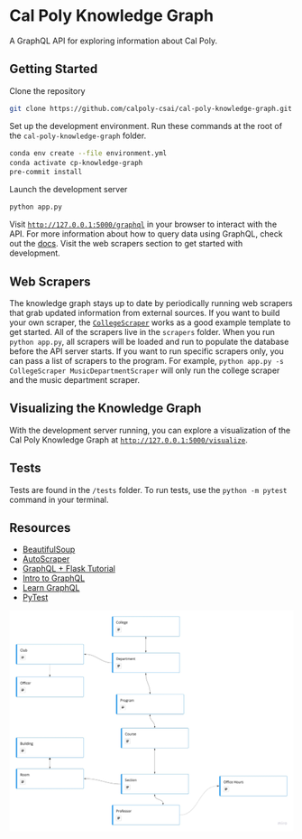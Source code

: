 # Cal Poly Knowledge Graph

A GraphQL API for exploring information about Cal Poly.

## Getting Started

Clone the repository

```bash
git clone https://github.com/calpoly-csai/cal-poly-knowledge-graph.git
```

Set up the development environment. Run these commands at the root of the `cal-poly-knowledge-graph` folder.

```bash
conda env create --file environment.yml
conda activate cp-knowledge-graph
pre-commit install
```

Launch the development server

```bash
python app.py
```

Visit [`http://127.0.0.1:5000/graphql`](http://127.0.0.1:5000/graphql) in your browser to interact with the API. For more information about how to query data using GraphQL, check out the [docs](https://graphql.org/learn/queries/). Visit the web scrapers section to get started with development.

## Web Scrapers

The knowledge graph stays up to date by periodically running web scrapers that grab updated information from external sources. If you want to build your own scraper, the [`CollegeScraper`](./scrapers/college_scraper.py) works as a good example template to get started. All of the scrapers live in the `scrapers` folder. When you run `python app.py`, all scrapers will be loaded and run to populate the database before the API server starts. If you want to run specific scrapers only, you can pass a list of scrapers to the program. For example, `python app.py -s CollegeScraper MusicDepartmentScraper` will only run the college scraper and the music department scraper.

## Visualizing the Knowledge Graph

With the development server running, you can explore a visualization of the Cal Poly Knowledge Graph at [`http://127.0.0.1:5000/visualize`](http://127.0.0.1:5000/visualize).

## Tests
Tests are found in the `/tests` folder. To run tests, use the `python -m pytest` command in your terminal.

## Resources

- [BeautifulSoup](https://scribbleghost.net/2020/07/06/getting-started-with-beautiful-soup-4/)
- [AutoScraper](https://github.com/alirezamika/autoscraper)
- [GraphQL + Flask Tutorial](https://graphene-mongo.readthedocs.io/en/latest/tutorial.html)
- [Intro to GraphQL](https://graphql.org/learn/)
- [Learn GraphQL](https://www.howtographql.com)
- [PyTest](https://docs.pytest.org/en/6.2.x/)

![Graph Visualization](./docs/assets/graph-visualization.jpg)
